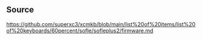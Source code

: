 ## Source
https://github.com/superxc3/xcmkb/blob/main/list%20of%20items/list%20of%20keyboards/60percent/sofle/sofleplus2/firmware.md
